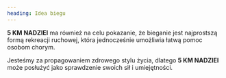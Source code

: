 ```yaml
---
heading: Idea biegu
---
```

**5&nbsp;KM&nbsp;NADZIEI** ma&nbsp;również na&nbsp;celu pokazanie, że&nbsp;bieganie jest najprostszą formą rekreacji ruchowej, która&nbsp;jednocześnie umożliwia łatwą pomoc osobom chorym.

Jesteśmy za propagowaniem zdrowego stylu życia, dlatego **5&nbsp;KM&nbsp;NADZIEI** może posłużyć jako sprawdzenie swoich sił i&nbsp;umiejętności.
